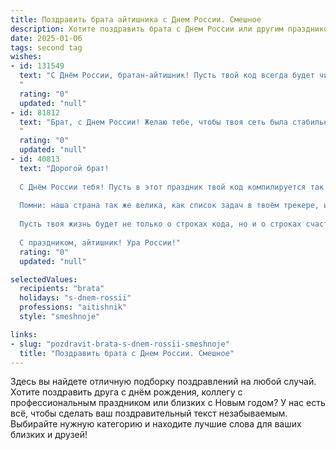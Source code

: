 ```yaml
---
title: Поздравить брата айтишника с Днем России. Смешное
description: Хотите поздравить брата с Днем России или другим праздником? Наш ИИ создаст незабываемое поздравление, а вы обязательно выделитесь среди других.  
date: 2025-01-06
tags: second tag
wishes:
- id: 131549
  text: "С Днём России, братан-айтишник! Пусть твой код всегда будет чистым, как совесть после успешного деплоя, а баги исчезают так же быстро, как деньги на твоем счету после покупки очередного гаджета!  Желаю тебе море позитива,  океан RAM'а и терабайты счастья!  Пусть этот праздник будет настолько же крутым, насколько крут ты сам (даже если ты это отрицаешь).
  "
  rating: "0"
  updated: "null"
- id: 81812
  text: "Брат, с Днем России! Желаю тебе, чтобы твоя сеть была стабильной, а код чистым, как триколор! Пусть баги обходят тебя стороной, а зарплату повышают чаще, чем обновления Windows. 😜
  "
  rating: "0"
  updated: "null"
- id: 40813
  text: "Дорогой брат!
  
  С Днём России тебя! Пусть в этот праздник твой код компилируется так же легко, как флаг россиян развевается на ветру! Желаю, чтобы баги обходили стороной, а пользователи были вечно довольны — как дети, получившие новый гаджет!
  
  Помни: наша страна так же велика, как список задач в твоём трекере, и так же многообразна, как языки программирования. Пусть интернет всегда будет безграничен, а мозг — всегда свеж, как обновлённая версия ПО!
  
  Пусть твоя жизнь будет не только о строках кода, но и о строках счастья, а для достижения успеха достаточно всего лишь одного удивительного алгоритма — верить в себя и не отключать компьютер во время важных обновлений!
  
  С праздником, айтишник! Ура России!"
  rating: "0"
  updated: "null"

selectedValues:
  recipients: "brata"
  holidays: "s-dnem-rossii"
  professions: "aitishnik"
  style: "smeshnoje"

links:
- slug: "pozdravit-brata-s-dnem-rossii-smeshnoje"
  title: "Поздравить брата с Днем России. Смешное"
---
```


Здесь вы найдете отличную подборку поздравлений на любой случай.
Хотите поздравить друга с днём рождения, коллегу с профессиональным праздником или близких с Новым годом? У нас есть всё, чтобы сделать ваш поздравительный текст незабываемым. Выбирайте нужную категорию и находите лучшие слова для ваших близких и друзей!
